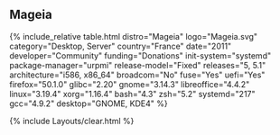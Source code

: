 ## Mageia
{% include_relative table.html distro="Mageia" logo="Mageia.svg" category="Desktop, Server" country="France" date="2011" developer="Community" funding="Donations" init-system="systemd" package-manager="urpmi" release-model="Fixed" releases="5, 5.1" architecture="i586, x86_64" broadcom="No" fuse="Yes" uefi="Yes" firefox="50.1.0" glibc="2.20" gnome="3.14.3" libreoffice="4.4.2" linux="3.19.4" xorg="1.16.4" bash="4.3" zsh="5.2" systemd="217" gcc="4.9.2" desktop="GNOME, KDE4" %}

{% include Layouts/clear.html %}

